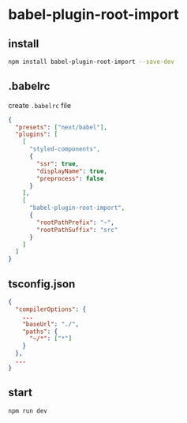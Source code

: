 # babel-plugin-root-import

## install

```bash
npm install babel-plugin-root-import --save-dev
```

## .babelrc

create `.babelrc` file

```json
{
  "presets": ["next/babel"],
  "plugins": [
    [
      "styled-components",
      {
        "ssr": true,
        "displayName": true,
        "preprocess": false
      }
    ],
    [
      "babel-plugin-root-import",
      {
        "rootPathPrefix": "~",
        "rootPathSuffix": "src"
      }
    ]
  ]
}
```

## tsconfig.json

```json
{
  "compilerOptions": {
    ...
    "baseUrl": "./",
    "paths": {
      "~/*": ["*"]
    }
  },
  ...
}
```

## start

```bash
npm run dev
```
